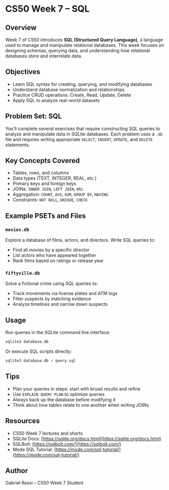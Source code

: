 # CS50 Week 7 – SQL

## Overview

Week 7 of CS50 introduces **SQL (Structured Query Language)**, a language used to manage and manipulate relational databases. This week focuses on designing schemas, querying data, and understanding how relational databases store and interrelate data.

## Objectives

* Learn SQL syntax for creating, querying, and modifying databases
* Understand database normalization and relationships
* Practice CRUD operations: Create, Read, Update, Delete
* Apply SQL to analyze real-world datasets

## Problem Set: SQL

You’ll complete several exercises that require constructing SQL queries to analyze and manipulate data in SQLite databases. Each problem uses a `.db` file and requires writing appropriate `SELECT`, `INSERT`, `UPDATE`, and `DELETE` statements.

## Key Concepts Covered

* Tables, rows, and columns
* Data types (TEXT, INTEGER, REAL, etc.)
* Primary keys and foreign keys
* JOINs: `INNER JOIN`, `LEFT JOIN`, etc.
* Aggregation: `COUNT`, `AVG`, `SUM`, `GROUP BY`, `HAVING`
* Constraints: `NOT NULL`, `UNIQUE`, `CHECK`

## Example PSETs and Files

### `movies.db`

Explore a database of films, actors, and directors. Write SQL queries to:

* Find all movies by a specific director
* List actors who have appeared together
* Rank films based on ratings or release year

### `fiftyville.db`

Solve a fictional crime using SQL queries to:

* Track movements via license plates and ATM logs
* Filter suspects by matching evidence
* Analyze timelines and narrow down suspects

## Usage

Run queries in the SQLite command line interface:

```bash
sqlite3 database.db
```

Or execute SQL scripts directly:

```bash
sqlite3 database.db < query.sql
```

## Tips

* Plan your queries in steps: start with broad results and refine
* Use `EXPLAIN QUERY PLAN` to optimize queries
* Always back up the database before modifying it
* Think about how tables relate to one another when writing JOINs

## Resources

* CS50 Week 7 lectures and shorts
* SQLite Docs: [https://sqlite.org/docs.html](https://sqlite.org/docs.html)
* SQLBolt: [https://sqlbolt.com/](https://sqlbolt.com/)
* Mode SQL Tutorial: [https://mode.com/sql-tutorial/](https://mode.com/sql-tutorial/)

## Author

Gabriel Rassi – CS50 Week 7 Student
